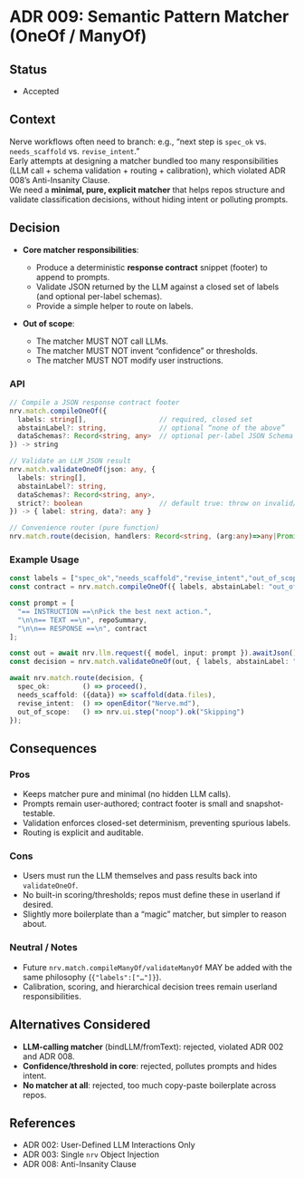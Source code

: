 # ADR 009: Semantic Pattern Matcher (OneOf / ManyOf)

## Status

- Accepted

## Context

Nerve workflows often need to branch: e.g., “next step is `spec_ok` vs. `needs_scaffold` vs. `revise_intent`.”  
Early attempts at designing a matcher bundled too many responsibilities (LLM call + schema validation + routing + calibration), which violated ADR 008’s Anti-Insanity Clause.  
We need a **minimal, pure, explicit matcher** that helps repos structure and validate classification decisions, without hiding intent or polluting prompts.

## Decision

- **Core matcher responsibilities**:
  - Produce a deterministic **response contract** snippet (footer) to append to prompts.
  - Validate JSON returned by the LLM against a closed set of labels (and optional per-label schemas).
  - Provide a simple helper to route on labels.

- **Out of scope**:
  - The matcher MUST NOT call LLMs.
  - The matcher MUST NOT invent “confidence” or thresholds.
  - The matcher MUST NOT modify user instructions.

### API

```ts
// Compile a JSON response contract footer
nrv.match.compileOneOf({
  labels: string[],                  // required, closed set
  abstainLabel?: string,             // optional “none of the above”
  dataSchemas?: Record<string, any>  // optional per-label JSON Schema
}) -> string

// Validate an LLM JSON result
nrv.match.validateOneOf(json: any, {
  labels: string[],
  abstainLabel?: string,
  dataSchemas?: Record<string, any>,
  strict?: boolean                   // default true: throw on invalid/out-of-set
}) -> { label: string, data?: any }

// Convenience router (pure function)
nrv.match.route(decision, handlers: Record<string, (arg:any)=>any|Promise<any>>)
```

### Example Usage

```ts
const labels = ["spec_ok","needs_scaffold","revise_intent","out_of_scope"];
const contract = nrv.match.compileOneOf({ labels, abstainLabel: "out_of_scope" });

const prompt = [
  "== INSTRUCTION ==\nPick the best next action.",
  "\n\n== TEXT ==\n", repoSummary,
  "\n\n== RESPONSE ==\n", contract
];

const out = await nrv.llm.request({ model, input: prompt }).awaitJson();
const decision = nrv.match.validateOneOf(out, { labels, abstainLabel: "out_of_scope" });

await nrv.match.route(decision, {
  spec_ok:        () => proceed(),
  needs_scaffold: ({data}) => scaffold(data.files),
  revise_intent:  () => openEditor("Nerve.md"),
  out_of_scope:   () => nrv.ui.step("noop").ok("Skipping")
});
```

## Consequences

### Pros

- Keeps matcher pure and minimal (no hidden LLM calls).
- Prompts remain user-authored; contract footer is small and snapshot-testable.
- Validation enforces closed-set determinism, preventing spurious labels.
- Routing is explicit and auditable.

### Cons

- Users must run the LLM themselves and pass results back into `validateOneOf`.
- No built-in scoring/thresholds; repos must define these in userland if desired.
- Slightly more boilerplate than a “magic” matcher, but simpler to reason about.

### Neutral / Notes

- Future `nrv.match.compileManyOf/validateManyOf` MAY be added with the same philosophy (`{"labels":["…"]}`).
- Calibration, scoring, and hierarchical decision trees remain userland responsibilities.

## Alternatives Considered

- **LLM-calling matcher** (bindLLM/fromText): rejected, violated ADR 002 and ADR 008.
- **Confidence/threshold in core**: rejected, pollutes prompts and hides intent.
- **No matcher at all**: rejected, too much copy-paste boilerplate across repos.

## References

- ADR 002: User-Defined LLM Interactions Only
- ADR 003: Single `nrv` Object Injection
- ADR 008: Anti-Insanity Clause
